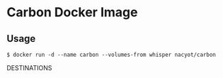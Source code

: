 # Carbon Docker Image

## Usage

```
$ docker run -d --name carbon --volumes-from whisper nacyot/carbon
```

DESTINATIONS
